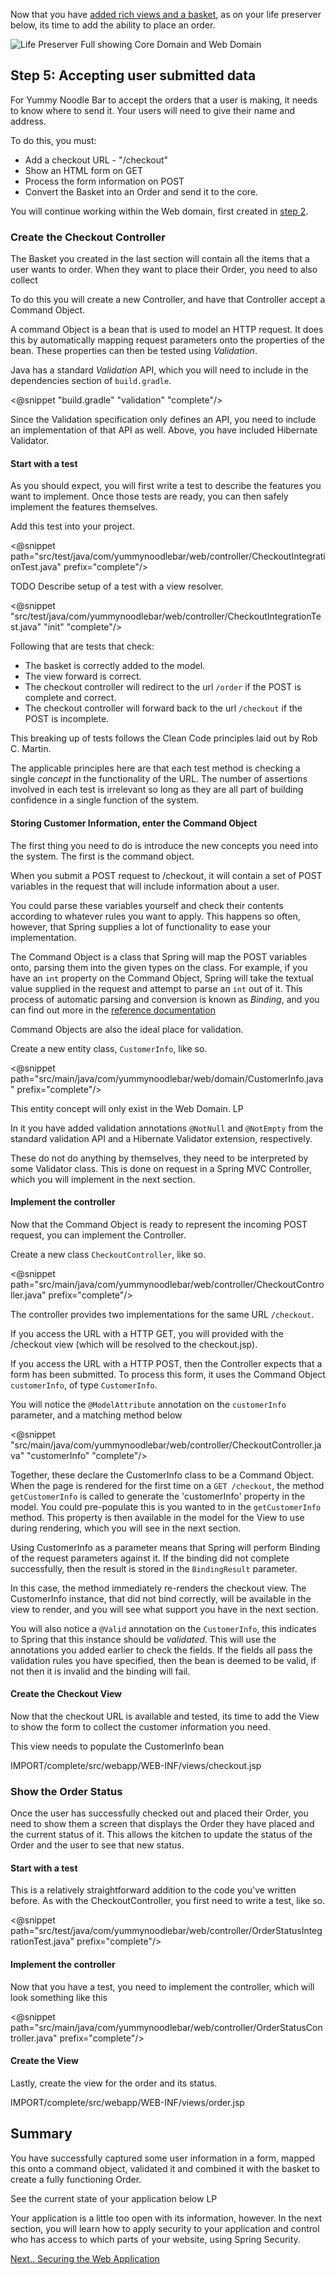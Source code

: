 Now that you have [added rich views and a basket](../4/), as on your life preserver below, its time to add the ability to place an order.

![Life Preserver Full showing Core Domain and Web Domain](../images/life-preserver-rest-domain-and-controllers-and-core-domain-zoom-out.png)


## Step 5: Accepting user submitted data

For Yummy Noodle Bar to accept the orders that a user is making, it needs to know where to send it.   Your users will need to give their name and address.

To do this, you must:

* Add a checkout URL - "/checkout"
* Show an HTML form on GET
* Process the form information on POST
* Convert the Basket into an Order and send it to the core.

You will continue working within the Web domain, first created in [step 2](../2/).

### Create the Checkout Controller

The Basket you created in the last section will contain all the items that a user wants to order.  When they want to place their Order, you need to also collect

To do this you will create a new Controller, and have that Controller accept a Command Object.  

A command Object is a bean that is used to model an HTTP request.  It does this by automatically mapping request parameters onto the properties of the bean.   These properties can then be tested using *Validation*.

Java has a standard *Validation* API, which you will need to include in the dependencies section of `build.gradle`.

<@snippet "build.gradle" "validation" "complete"/>

Since the Validation specification only defines an API, you need to include an implementation of that API as well.  Above, you have included Hibernate Validator.

#### Start with a test

As you should expect, you will first write a test to describe the features you want to implement.  Once those tests are ready, you can then safely implement the features themselves.

Add this test into your project.

<@snippet path="src/test/java/com/yummynoodlebar/web/controller/CheckoutIntegrationTest.java" prefix="complete"/>

TODO Describe setup of a test with a view resolver.

<@snippet "src/test/java/com/yummynoodlebar/web/controller/CheckoutIntegrationTest.java" "init" "complete"/>

Following that are tests that check:

* The basket is correctly added to the model.
* The view forward is correct.
* The checkout controller will redirect to the url `/order` if the POST is complete and correct.
* The checkout controller will forward back to the url `/checkout` if the POST is incomplete.

This breaking up of tests follows the Clean Code principles laid out by Rob C. Martin.

The applicable principles here are that each test method is checking a single *concept* in the functionality of the URL.  The number of assertions involved in each test is irrelevant so long as they are all part of building confidence in a single function of the system.

#### Storing Customer Information, enter the Command Object

The first thing you need to do is introduce the new concepts you need into the system.  The first is the command object.

When you submit a POST request to /checkout, it will contain a set of POST variables in the request that will include information about a user.

You could parse these variables yourself and check their contents according to whatever rules you want to apply.   This happens so often, however, that Spring supplies a lot of functionality to ease your implementation.

The Command Object is a class that Spring will map the POST variables onto, parsing them into the given types on the class.  For example, if you have an `int` property on the Command Object, Spring will take the textual value supplied in the request and attempt to parse an `int` out of it.   This process of automatic parsing and conversion is known as *Binding*, and you can find out more in the [reference documentation](https://docs.springframework.io/spring/docs/3.2.4.RELEASE/spring-framework-reference/html/)

Command Objects are also the ideal place for validation.  

Create a new entity class, `CustomerInfo`, like so.

<@snippet path="src/main/java/com/yummynoodlebar/web/domain/CustomerInfo.java" prefix="complete"/>

This entity concept will only exist in the Web Domain.  LP

In it you have added validation annotations `@NotNull` and `@NotEmpty` from the standard validation API and a Hibernate Validator extension, respectively.

These do not do anything by themselves, they need to be interpreted by some Validator class.   This is done on request in a Spring MVC Controller, which you will implement in the next section.

#### Implement the controller

Now that the Command Object is ready to represent the incoming POST request, you can implement the Controller.

Create a new class `CheckoutController`, like so.

<@snippet path="src/main/java/com/yummynoodlebar/web/controller/CheckoutController.java" prefix="complete"/>

The controller provides two implementations for the same URL `/checkout`. 

If you access the URL with a HTTP GET, you will provided with the /checkout view (which will be resolved to the checkout.jsp).

If you access the URL with a HTTP POST, then the Controller expects that a form has been submitted.  To process this form, it uses the Command Object `customerInfo`, of type `CustomerInfo`.

You will notice the `@ModelAttribute` annotation on the `customerInfo` parameter, and a matching method below 

<@snippet "src/main/java/com/yummynoodlebar/web/controller/CheckoutController.java" "customerInfo" "complete"/>

Together, these declare the CustomerInfo class to be a Command Object. When the page is rendered for the first time on a `GET /checkout`, the method `getCustomerInfo` is called to generate the 'customerInfo' property in the model.  You could pre-populate this is you wanted to in the `getCustomerInfo` method.   This property is then available in the model for the View to use during rendering, which you will see in the next section.

Using CustomerInfo as a parameter means that Spring will perform Binding of the request parameters against it.  If the binding did not complete successfully, then the result is stored in the `BindingResult` parameter.

In this case, the method immediately re-renders the checkout view.  The CustomerInfo instance, that did not bind correctly, will be available in the view to render, and you will see what support you have in the next section.

You will also notice a `@Valid` annotation on the `CustomerInfo`, this indicates to Spring that this instance should be *validated*.  This will use the annotations you added earlier to check the fields.  If the fields all pass the validation rules you have specified, then the bean is deemed to be valid, if not then it is invalid and the binding will fail.

#### Create the Checkout View

Now that the checkout URL is available and tested, its time to add the View to show the form to collect the customer information you need.

This view needs to populate the CustomerInfo bean

IMPORT/complete/src/webapp/WEB-INF/views/checkout.jsp

### Show the Order Status

Once the user has successfully checked out and placed their Order, you need to show them a screen that displays the Order they have placed and the current status of it.   This allows the kitchen to update the status of the Order and the user to see that new status.

#### Start with a test

This is a relatively straightforward addition to the code you've written before.  As with the CheckoutController, you first need to write a test, like so.

<@snippet path="src/test/java/com/yummynoodlebar/web/controller/OrderStatusIntegrationTest.java" prefix="complete"/>

#### Implement the controller

Now that you have a test, you need to implement the controller, which will look something like this

<@snippet path="src/main/java/com/yummynoodlebar/web/controller/OrderStatusController.java" prefix="complete"/>

#### Create the View

Lastly, create the view for the order and its status.

IMPORT/complete/src/webapp/WEB-INF/views/order.jsp

## Summary

You have successfully captured some user information in a form, mapped this onto a command object, validated it and combined it with the basket to create a fully functioning Order.

See the current state of your application below LP

Your application is a little too open with its information, however.  In the next section, you will learn how to apply security to your application and control who has access to which parts of your website, using Spring Security.

[Next.. Securing the Web Application](../6/)

